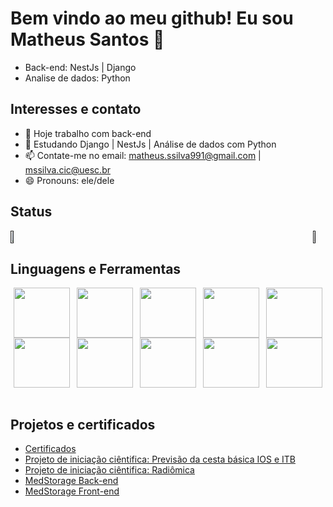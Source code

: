 # Bem vindo ao meu github! Eu sou Matheus Santos 👋

- Back-end: NestJs | Django <br>
- Analise de dados: Python

## Interesses e contato

- 🔭 Hoje trabalho com back-end
- 🌱 Estudando Django | NestJs | Análise de dados com Python
- 📫 Contate-me no email: matheus.ssilva991@gmail.com | mssilva.cic@uesc.br
- 😄 Pronouns: ele/dele

## Status

<div style="display:flex;justify-content:space-between;align-items: center;">
  <a href="">
    <img src="https://github-readme-stats-sigma-five.vercel.app/api?username=matheusssilva991&show_icons=true&theme=radical" style="width: 48%" />
  </a>
  <a href="" style="display: inline-block;">
    <img src="https://github-readme-stats-sigma-five.vercel.app/api/top-langs/?username=matheusssilva991&theme=react&line_height=40&hide=css" style="width: 40%" />
  </a>
</div>

## Linguagens e Ferramentas

<div style="display: flex;justify-content: space-around;flex-wrap: wrap;">
<img align="center" height="80" width="90" src="https://cdn.jsdelivr.net/gh/devicons/devicon/icons/nestjs/nestjs-plain.svg"/>

<img align="center" height="80" width="90" src="https://cdn.jsdelivr.net/gh/devicons/devicon/icons/django/django-plain-wordmark.svg"/>

<img align="center" height="80" width="90" src="https://cdn.jsdelivr.net/gh/devicons/devicon/icons/git/git-original-wordmark.svg" />

<img align="center" height="80" width="90" src="https://cdn.jsdelivr.net/gh/devicons/devicon/icons/python/python-original-wordmark.svg" />

<img align="center" height="80" width="90" src="https://cdn.jsdelivr.net/gh/devicons/devicon/icons/numpy/numpy-original-wordmark.svg" />

<img align="center" height="80" width="90" src="https://cdn.jsdelivr.net/gh/devicons/devicon/icons/pandas/pandas-original-wordmark.svg" />

<img align="center" height="80" width="90" src="https://cdn.jsdelivr.net/gh/devicons/devicon/icons/tensorflow/tensorflow-original-wordmark.svg" />

<img align="center" height="80" width="90" src="https://cdn.jsdelivr.net/gh/devicons/devicon/icons/jupyter/jupyter-original-wordmark.svg" />

<img align="center" height="80" width="90" src="https://cdn.jsdelivr.net/gh/devicons/devicon/icons/mongodb/mongodb-original-wordmark.svg" />

<img align="center" height="80" width="90" src="https://cdn.jsdelivr.net/gh/devicons/devicon/icons/anaconda/anaconda-original-wordmark.svg" />

</div>

<br>

## Projetos e certificados

- [Certificados](https://github.com/matheusssilva991/certificados)
- [Projeto de iniciação ciêntifica: Previsão da cesta básica IOS e ITB](https://github.com/matheusssilva991/redes-neurais-previsao-cesta-basica-Ilheus-Itabuna)
- [Projeto de iniciação ciêntifica: Radiômica](https://github.com/matheusssilva991/Radiomica)
- [MedStorage Back-end](https://github.com/matheusssilva991/med-storage-back)
- [MedStorage Front-end](https://github.com/matheusssilva991/med-storage-front)
